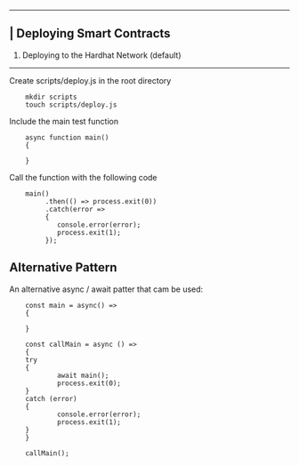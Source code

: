 ___________________________________________________
| Deploying Smart Contracts
---------------------------------------------------
1. Deploying to the Hardhat Network (default)
---------------------------------------------
Create scripts/deploy.js in the root directory

        mkdir scripts
        touch scripts/deploy.js

Include the main test function

        async function main()
        {

        }

Call the function with the following code

        main()
             .then(() => process.exit(0))
             .catch(error => 
             {
                console.error(error);
                process.exit(1);
             });

Alternative Pattern
-------------------
An alternative async / await patter that cam be used:

        const main = async() =>
        {

        }

        const callMain = async () => 
        {
        try 
        {
                await main();
                process.exit(0);
        } 
        catch (error) 
        {
                console.error(error);
                process.exit(1);
        }
        }

        callMain();